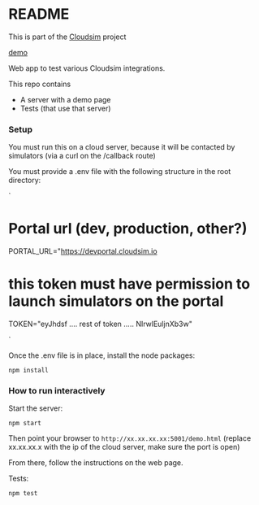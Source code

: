 # README #

This is part of the [Cloudsim](https://bitbucket.org/osrf/cloudsim) project

[demo](http://52.53.158.228:8080/demo.html)

Web app to test various Cloudsim integrations.

This repo contains

* A server with a demo page
* Tests (that use that server)

### Setup ###

You must run this on a cloud server, because it will be contacted by simulators
(via a curl on the /callback route)

You must provide a .env file with the following structure in the root directory:

`

# Portal url (dev, production, other?)
PORTAL_URL="https://devportal.cloudsim.io

# this token must have permission to launch simulators on the portal
TOKEN="eyJhdsf .... rest of token ..... NIrwlEuljnXb3w"


`

Once the .env file is in place, install the node packages:

`npm install`

### How to run interactively ###

Start the server:

`npm start`

Then point your browser to `http://xx.xx.xx.xx:5001/demo.html`
(replace xx.xx.xx.x with the ip of the cloud server, make sure the port is open)

From there, follow the instructions on the web page.


Tests:

`npm test`

